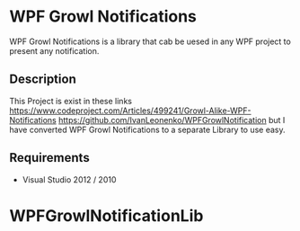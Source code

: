 WPF Growl Notifications
==============
WPF Growl Notifications is a library that cab be uesed in any WPF project to present any notification.

Description
------
This Project is exist in these links 
https://www.codeproject.com/Articles/499241/Growl-Alike-WPF-Notifications
https://github.com/IvanLeonenko/WPFGrowlNotification
but I have converted WPF Growl Notifications to a separate Library to use easy.

Requirements
----------------------------------

 - Visual Studio 2012 / 2010
# WPFGrowlNotificationLib
